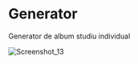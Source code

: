 # Generator
Generator de album studiu individual

![Screenshot_13](https://github.com/user-attachments/assets/980477d4-e164-46af-a193-67435618c177)
